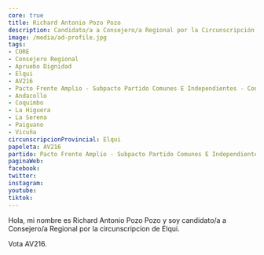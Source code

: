 ```yaml
---
core: true
title: Richard Antonio Pozo Pozo
description: Candidato/a a Consejero/a Regional por la Circunscripción de Elqui
image: /media/ad-profile.jpg
tags:
- CORE
- Consejero Regional
- Apruebo Dignidad
- Elqui
- AV216
- Pacto Frente Amplio - Subpacto Partido Comunes E Independientes - Convergencia Social
- Andacollo
- Coquimbo
- La Higuera
- La Serena
- Paiguano
- Vicuña
circunscripcionProvincial: Elqui
papeleta: AV216
partido: Pacto Frente Amplio - Subpacto Partido Comunes E Independientes - Convergencia Social
paginaWeb:
facebook:
twitter:
instagram:
youtube:
tiktok:
---
```

Hola, mi nombre es Richard Antonio Pozo Pozo y soy candidato/a a Consejero/a Regional por la circunscripcion de Elqui.

Vota AV216.